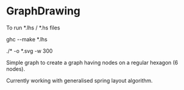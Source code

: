 GraphDrawing
============
To run *.lhs / *.hs files

ghc --make *.lhs

./* -o *.svg -w 300

Simple graph to create a graph having nodes on a regular hexagon (6 nodes).

Currently working with generalised spring layout algorithm.
